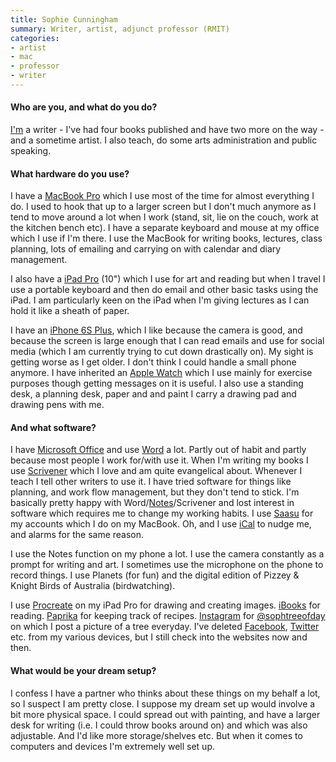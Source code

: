 ```yaml
---
title: Sophie Cunningham
summary: Writer, artist, adjunct professor (RMIT)
categories:
- artist
- mac
- professor
- writer
---
```


#### Who are you, and what do you do?

[I'm](https://en.wikipedia.org/wiki/Sophie_Cunningham "Sophie's Wikipedia entry.") a writer - I've had four books published and have two more on the way - and a sometime artist. I also teach, do some arts administration and public speaking.

#### What hardware do you use?

I have a [MacBook Pro][macbook-pro] which I use most of the time for almost everything I do. I used to hook that up to a larger screen but I don't much anymore as I tend to move around a lot when I work (stand, sit, lie on the couch, work at the kitchen bench etc). I have a separate keyboard and mouse at my office which I use if I'm there. I use the MacBook for writing books, lectures, class planning, lots of emailing and carrying on with calendar and diary management. 

I also have a [iPad Pro][ipad-pro] (10") which I use for art and reading but when I travel I use a portable keyboard and then do email and other basic tasks using the iPad. I am particularly keen on the iPad when I'm giving lectures as I can hold it like a sheath of paper. 

I have an [iPhone 6S Plus][iphone-6s-plus], which I like because the camera is good, and because the screen is large enough that I can read emails and use for social media (which I am currently trying to cut down drastically on). My sight is getting worse as I get older. I don't think I could handle a small phone anymore. I have inherited an [Apple Watch][apple-watch] which I use mainly for exercise purposes though getting messages on it is useful. I also use a standing desk, a planning desk, paper and and paint I carry a drawing pad and drawing pens with me. 

#### And what software?

I have [Microsoft Office][office] and use [Word][] a lot. Partly out of habit and partly because most people I work for/with use it. When I'm writing my books I use [Scrivener][] which I love and am quite evangelical about. Whenever I teach I tell other writers to use it. I have tried software for things like planning, and work flow management, but they don't tend to stick. I'm basically pretty happy with Word/[Notes][]/Scrivener and lost interest in software which requires me to change my working habits. I use [Saasu][] for my accounts which I do on my MacBook. Oh, and I use [iCal][] to nudge me, and alarms for the same reason. 

I use the Notes function on my phone a lot. I use the camera constantly as a prompt for writing and art. I sometimes use the microphone on the phone to record things. I use Planets (for fun) and the digital edition of Pizzey & Knight Birds of Australia (birdwatching). 

I use [Procreate][procreate-ios] on my iPad Pro for drawing and creating images. [iBooks][ibooks-ios] for reading. [Paprika][paprika-ios] for keeping track of recipes. [Instagram][instagram-ios] for [@sophtreeofday](https://www.instagram.com/sophtreeofday/ "Sophie's Instagram account for tree photos.") on which I post a picture of a tree everyday. I've deleted [Facebook][], [Twitter][] etc. from my various devices, but I still check into the websites now and then. 

#### What would be your dream setup?

I confess I have a partner who thinks about these things on my behalf a lot, so I suspect I am pretty close. I suppose my dream set up would involve a bit more physical space. I could spread out with painting, and have a larger desk for writing (i.e. I could throw books around on) and which was also adjustable. And I'd like more storage/shelves etc. But when it comes to computers and devices I'm extremely well set up.

[apple-watch]: https://www.apple.com/watch/ "A smartwatch."
[ipad-pro]: https://en.wikipedia.org/wiki/IPad_Pro "An iOS tablet."
[iphone-6s-plus]: https://en.wikipedia.org/wiki/IPhone_6s_Plus "A large smartphone."
[macbook-pro]: https://www.apple.com/macbook-pro/ "A laptop."
[facebook]: https://www.facebook.com/ "A social networking site."
[ibooks-ios]: https://itunes.apple.com/us/app/ibooks/id364709193 "A book reader for iOS."
[ical]: https://en.wikipedia.org/wiki/Calendar_(Apple) "The calendar software included with macOS."
[instagram-ios]: https://itunes.apple.com/us/app/instagram/id389801252 "A photo taking/sharing app."
[notes]: https://en.wikipedia.org/wiki/Notes_(Apple) "A note-taking application included with Mac OS X."
[office]: https://products.office.com/en-us/home "An office productivity suite."
[paprika-ios]: https://itunes.apple.com/us/app/paprika-recipe-manager-3/id1303222868 "A recipe manager app."
[procreate-ios]: https://itunes.apple.com/us/app/procreate/id425073498 "A powerful illustration app."
[saasu]: https://www.saasu.com/ "Online accounting software."
[scrivener]: http://literatureandlatte.com/scrivener.php "A Mac text editor aimed at writers."
[twitter]: https://twitter.com/ "An online micro-blogging platform."
[word]: https://products.office.com/en-us/word "A document editor."
